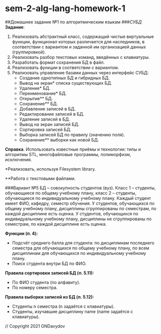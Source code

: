 # sem-2-alg-lang-homework-1
##Домашнее задание №1 по алгоритмическим языкам
###_СУБД_
**Задание**:
1. Реализовать абстрактный класс, содержащий чистые виртуальные функции,
   функционал которых различается для наследников, в соответствии с вариантом и
   заданной им организацией данных (группировкой).
2. Реализовать разбор текстовых команд, введённых с клавиатуры.
3. Разработать формат сохранения БД в файл.
4. Реализовать функции в соответствии с вариантом.
5. Реализовать управление базами данных через интерфейс СУБД:
    + Создание однотипных БД и гибридных БД.
    + Вывод на экран* списка существующих БД.
    + Удаление* БД.
    + Переименование* БД.
    + Открытие** БД.
    + Сохранение** БД.
    + Добавление записей в БД.
    + Редактирование записей в БД.
    + Удаление записей в БД.
    + Вывод на экран записей БД.
    + Сортировка записей БД.
    + Выборка записей БД по правилу (значению поля).
    + Сохранение** выборки как новой БД.

**Справка**. Использовать известные приёмы и технологии: типы и алгоритмы STL,
многофайловые программы, полиморфизм, исключения.

*Реализовать, используя Filesystem library.
  
**Работа с текстовыми файлами.

###Вариант №5
БД – совокупность студентов (вуз). Класс 1 – студенты, обучающиеся по общему учебному плану, класс 2 –
студенты, обучающиеся по индивидуальному учебному плану. Каждый студент имеет ФИО, кафедру, семестр
обучения. У студентов, обучающихся по общему учебному плану, дисциплины сгруппированы по семестрам,
по каждой дисциплине есть оценка. У студентов, обучающихся по индивидуальному учебному плану,
дисциплины не сгруппированы по семестрам, по каждой дисциплине есть оценка.

**Функции (п. 4):**
* Подсчёт среднего балла для студента: по дисциплинам последнего семестра для обучающихся по
  общему учебному плану, по всем дисциплинам для обучающихся по индивидуальному учебному
  плану.
* Поиск студента внутри БД по ФИО.

**Правила сортировки записей БД (п. 5.11):**
* По ФИО студента (по алфавиту).
* По номеру семестра.

**Правила выборки записей из БД (п. 5.12):**
* Студенты n семестра (n задаётся с клавиатуры).
* Студенты, изучавшие дисциплину name (name задаётся с клавиатуры).

// Copyright 2021 GNDavydov